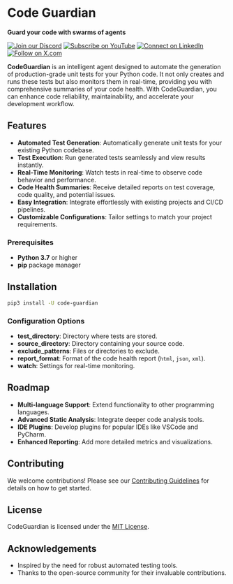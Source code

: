 
# Code Guardian

**Guard your code with swarms of agents**

[![Join our Discord](https://img.shields.io/badge/Discord-Join%20our%20server-5865F2?style=for-the-badge&logo=discord&logoColor=white)](https://discord.gg/agora-999382051935506503) [![Subscribe on YouTube](https://img.shields.io/badge/YouTube-Subscribe-red?style=for-the-badge&logo=youtube&logoColor=white)](https://www.youtube.com/@kyegomez3242) [![Connect on LinkedIn](https://img.shields.io/badge/LinkedIn-Connect-blue?style=for-the-badge&logo=linkedin&logoColor=white)](https://www.linkedin.com/in/kye-g-38759a207/) [![Follow on X.com](https://img.shields.io/badge/X.com-Follow-1DA1F2?style=for-the-badge&logo=x&logoColor=white)](https://x.com/kyegomezb)


**CodeGuardian** is an intelligent agent designed to automate the generation of production-grade unit tests for your Python code. It not only creates and runs these tests but also monitors them in real-time, providing you with comprehensive summaries of your code health. With CodeGuardian, you can enhance code reliability, maintainability, and accelerate your development workflow.

## Features

- **Automated Test Generation**: Automatically generate unit tests for your existing Python codebase.
- **Test Execution**: Run generated tests seamlessly and view results instantly.
- **Real-Time Monitoring**: Watch tests in real-time to observe code behavior and performance.
- **Code Health Summaries**: Receive detailed reports on test coverage, code quality, and potential issues.
- **Easy Integration**: Integrate effortlessly with existing projects and CI/CD pipelines.
- **Customizable Configurations**: Tailor settings to match your project requirements.


### Prerequisites

- **Python 3.7** or higher
- **pip** package manager


## Installation
```bash
pip3 install -U code-guardian
```




### Configuration Options

- **test_directory**: Directory where tests are stored.
- **source_directory**: Directory containing your source code.
- **exclude_patterns**: Files or directories to exclude.
- **report_format**: Format of the code health report (`html`, `json`, `xml`).
- **watch**: Settings for real-time monitoring.


## Roadmap

- **Multi-language Support**: Extend functionality to other programming languages.
- **Advanced Static Analysis**: Integrate deeper code analysis tools.
- **IDE Plugins**: Develop plugins for popular IDEs like VSCode and PyCharm.
- **Enhanced Reporting**: Add more detailed metrics and visualizations.

## Contributing

We welcome contributions! Please see our [Contributing Guidelines](CONTRIBUTING.md) for details on how to get started.

## License

CodeGuardian is licensed under the [MIT License](LICENSE).

## Acknowledgements

- Inspired by the need for robust automated testing tools.
- Thanks to the open-source community for their invaluable contributions.
